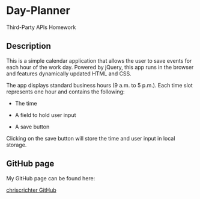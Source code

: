 # Day-Planner
Third-Party APIs Homework

## Description

This is a simple calendar application that allows the user to save events for each hour of the work day. Powered by jQuery, this app runs in the browser and features dynamically updated HTML and CSS.

The app displays standard business hours (9 a.m. to 5 p.m.). Each time slot represents one hour and contains the following:

* The time

* A field to hold user input

* A save button

Clicking on the save button will store the time and user input in local storage.


## GitHub page

My GitHub page can be found here:

[chriscrichter GitHub](https://github.com/chriscrichter)
